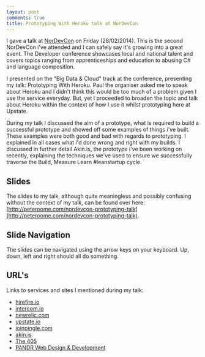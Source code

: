 ```yaml
---
layout: post
comments: true
title: Prototyping With Heroku talk at NorDevCon
---
```


I gave a talk at [NorDevCon](http://nordevcon.com/#pete_roome) on Friday (28/02/2014). This is the second NorDevCon i've attended and I can safely say it's growing into a great event. The Developer conference showcases local and national talent and covers topics ranging from apprenticeships and education to abusing C# and language composition.

I presented on the "Big Data & Cloud" track at the conference, presenting my talk: Prototyping With Heroku. Paul the organiser asked me to speak about Heroku and I didn't think this would be too much of a problem given I use the service everyday. But, yet I proceeded to broaden the topic and talk about Heroku within the context of how I use it whilst prototyping here at Upstate. 

During my talk I discussed the aim of a prototype, what is required to build a successful prototype and showed off some examples of things i've built. These examples were both good and bad with regards to prototyping. I explained in all cases what i'd done wrong and right with my builds. I discussed in further detail Akin.is, the prototype i've been working on recently, explaining the techniques we've used to ensure we successfully traverse the Build, Measure Learn #leanstartup cycle.

## Slides
The slides to my talk, although quite meaningless and possibly confusing without the context of my talk, can be found over here: [http://peteroome.com/nordevcon-prototyping-talk](http://peteroome.com/nordevcon-prototyping-talk).

## Slide Navigation
The slides can be navigated using the arrow keys on your keyboard. Up, down, left and right should all do something.

## URL's
Links to services and sites I mentioned during my talk:

* [hirefire.io](http://hirefire.io)
* [intercom.io](http://intercom.io)
* [newrelic.com](http://newrelic.com/)
* [upstate.io](http://upstate.io)
* [joinpingle.com](http://joinpingle.com)
* [akin.is](http://akin.is)
* [The 405](http://thefourohfive.com)
* [PANDR Web Design & Development](http://wearepandr.com)